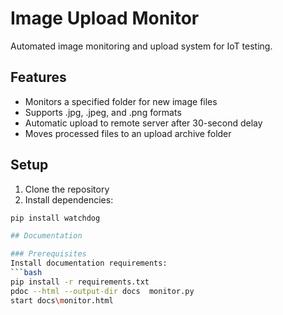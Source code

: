 # Image Upload Monitor

Automated image monitoring and upload system for IoT testing.

## Features
- Monitors a specified folder for new image files
- Supports .jpg, .jpeg, and .png formats
- Automatic upload to remote server after 30-second delay
- Moves processed files to an upload archive folder

## Setup
1. Clone the repository
2. Install dependencies:
```bash
pip install watchdog

## Documentation

### Prerequisites
Install documentation requirements:
```bash
pip install -r requirements.txt
pdoc --html --output-dir docs  monitor.py
start docs\monitor.html